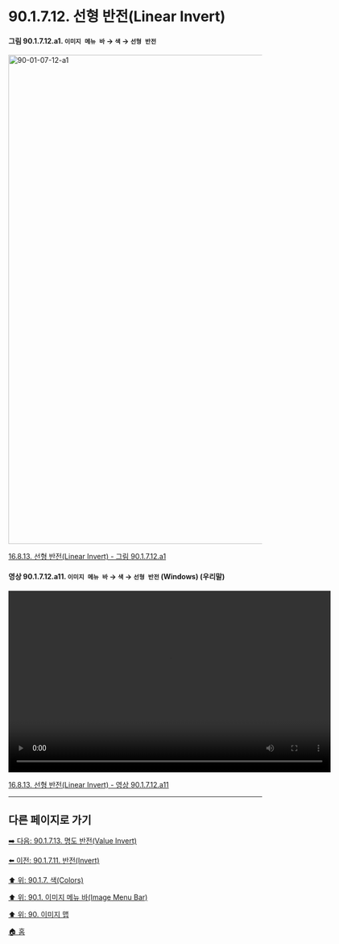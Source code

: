 # 90.1.7.12. 선형 반전(Linear Invert)

<a id="90-01-07-12-a1"></a>

#### 그림 90.1.7.12.a1. `이미지 메뉴 바` → `색` → `선형 반전`
<img width="916" height="970" alt="90-01-07-12-a1" src="https://github.com/user-attachments/assets/af583370-7b12-47a9-a392-4630b3a3fd3e" />

[16.8.13. 선형 반전(Linear Invert) - 그림 90.1.7.12.a1](./16-08-13-linear-invert.md#90-01-07-12-a1)

<a id="90-01-07-12-a11"></a>

#### 영상 90.1.7.12.a11. `이미지 메뉴 바` → `색` → `선형 반전` (Windows) (우리말)
<video controls="controls" width="640" height="360" src="https://github.com/user-attachments/assets/9d4900d2-d8e3-402d-9d29-bd9cc605af6f"></video>

[16.8.13. 선형 반전(Linear Invert) - 영상 90.1.7.12.a11](./16-08-13-linear-invert.md#90-01-07-12-a11)

***

## 다른 페이지로 가기

[➡️ 다음: 90.1.7.13. 명도 반전(Value Invert)](./90-01-07-13-value_invert.md)

[⬅️ 이전: 90.1.7.11. 반전(Invert)](./90-01-07-11-invert.md)

[⬆️ 위: 90.1.7. 색(Colors)](./90-01-07-00-colors.md)

[⬆️ 위: 90.1. 이미지 메뉴 바(Image Menu Bar)](./90-01-00-image-menu-bar.md)

[⬆️ 위: 90. 이미지 맵](./90-00-image-map.md)

[🏠 홈](./00-home.md)